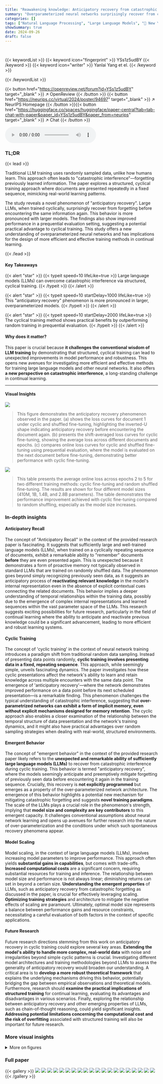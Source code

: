 ```yaml
---
title: "Reawakening knowledge: Anticipatory recovery from catastrophic interference via structured training"
summary: "Overparameterized neural networks surprisingly recover from catastrophic interference when trained cyclically on repeated data sequences, exhibiting anticipatory knowledge reactivation."
categories: []
tags: ["Natural Language Processing", "Large Language Models", "🏢 New York University",]
showSummary: true
date: 2024-09-26
draft: false
---
```


<br>

{{< keywordList >}}
{{< keyword icon="fingerprint" >}} YSs1z5udBY {{< /keyword >}}
{{< keyword icon="writer" >}} Yanlai Yang et el. {{< /keyword >}}
 
{{< /keywordList >}}

{{< button href="https://openreview.net/forum?id=YSs1z5udBY" target="_blank" >}}
↗ OpenReview
{{< /button >}}
{{< button href="https://neurips.cc/virtual/2024/poster/94697" target="_blank" >}}
↗ NeurIPS Homepage
{{< /button >}}{{< button href="https://huggingface.co/spaces/huggingface/paper-central?tab=tab-chat-with-paper&paper_id=YSs1z5udBY&paper_from=neurips" target="_blank" >}}
↗ Chat
{{< /button >}}



<audio controls>
    <source src="https://ai-paper-reviewer.com/YSs1z5udBY/podcast.wav" type="audio/wav">
    Your browser does not support the audio element.
</audio>


### TL;DR


{{< lead >}}

Traditional LLM training uses randomly sampled data, unlike how humans learn.  This approach often leads to "catastrophic interference"—forgetting previously learned information.  The paper explores a structured, cyclical training approach where documents are presented repeatedly in a fixed sequence, mimicking real-world learning patterns. 

The study reveals a novel phenomenon of "anticipatory recovery".  Large LLMs, when trained cyclically, surprisingly recover from forgetting before encountering the same information again. This behavior is more pronounced with larger models.  The findings also show improved performance in a prequential evaluation setting, suggesting a potential practical advantage to cyclical training. This study offers a new understanding of overparameterized neural networks and has implications for the design of more efficient and effective training methods in continual learning.

{{< /lead >}}


#### Key Takeaways

{{< alert "star" >}}
{{< typeit speed=10 lifeLike=true >}} Large language models (LLMs) can overcome catastrophic interference via structured, cyclical training. {{< /typeit >}}
{{< /alert >}}

{{< alert "star" >}}
{{< typeit speed=10 startDelay=1000 lifeLike=true >}} This "anticipatory recovery" phenomenon is more pronounced in larger, overparameterized models. {{< /typeit >}}
{{< /alert >}}

{{< alert "star" >}}
{{< typeit speed=10 startDelay=2000 lifeLike=true >}} The cyclical training method shows practical benefits by outperforming random training in prequential evaluation. {{< /typeit >}}
{{< /alert >}}

#### Why does it matter?
This paper is crucial because **it challenges the conventional wisdom of LLM training** by demonstrating that structured, cyclical training can lead to unexpected improvements in model performance and robustness. This opens new avenues for investigating more efficient and effective methods for training large language models and other neural networks.  It also offers **a new perspective on catastrophic interference**, a long-standing challenge in continual learning.

------
#### Visual Insights



![](https://ai-paper-reviewer.com/YSs1z5udBY/figures_1_1.jpg)

> This figure demonstrates the anticipatory recovery phenomenon observed in the paper. (a) shows the loss curves for document 1 under cyclic and shuffled fine-tuning, highlighting the inverted-U shape indicating anticipatory recovery before encountering the document again. (b) presents the shift-averaged loss curves for cyclic fine-tuning, showing the average loss across different documents and epochs. (c) compares online loss curves for cyclic and shuffled fine-tuning using prequential evaluation, where the model is evaluated on the next document before fine-tuning, demonstrating better performance with cyclic fine-tuning.





![](https://ai-paper-reviewer.com/YSs1z5udBY/tables_1_1.jpg)

> This table presents the average online loss across epochs 2 to 5 for two different training methods: cyclic fine-tuning and random shuffled fine-tuning.  The results are shown for four different model sizes (410M, 1B, 1.4B, and 2.8B parameters).  The table demonstrates the performance improvement achieved with cyclic fine-tuning compared to random shuffling, especially as the model size increases.





### In-depth insights


#### Anticipatory Recall
The concept of "Anticipatory Recall" in the context of the provided research paper is fascinating. It suggests that sufficiently large and well-trained language models (LLMs), when trained on a cyclically repeating sequence of documents, exhibit a remarkable ability to "remember" documents **before** they are even presented again.  This is unexpected because it demonstrates a form of proactive memory not typically observed in standard LLMs that are trained on randomly shuffled data.  The phenomenon goes beyond simply recognizing previously seen data, as it suggests an anticipatory process of **reactivating relevant knowledge** in the model's internal representation even in the absence of explicit contextual cues connecting the related documents.  This behavior implies a deeper understanding of temporal relationships within the training data, possibly due to the emergence of complex internal representations and learned sequences within the vast parameter space of the LLMs.  This research suggests exciting possibilities for future research, particularly in the field of continual learning where the ability to anticipate and reactivate previous knowledge could be a significant advancement, leading to more efficient and robust learning systems.

#### Cyclic Training
The concept of 'cyclic training' in the context of neural network training introduces a paradigm shift from traditional random data sampling.  Instead of presenting data points randomly, **cyclic training involves presenting data in a fixed, repeating sequence**. This approach, while seemingly simple, unveils fascinating dynamics.  The paper investigates how these cyclic presentations affect the network's ability to learn and retain knowledge across multiple encounters with the same data point. The emergence of 'anticipatory recovery'—where the network demonstrates improved performance on a data point before its next scheduled presentation—is a remarkable finding. This phenomenon challenges the typical understanding of catastrophic interference, suggesting that **over-parametrized networks can exhibit a form of implicit memory, even without explicit mechanisms designed for memory retention**.  The cyclic approach also enables a closer examination of the relationship between the temporal structure of data presentation and the network's training dynamics, and it might also have practical advantages over random sampling strategies when dealing with real-world, structured environments.

#### Emergent Behavior
The concept of "emergent behavior" in the context of the provided research paper likely refers to the **unexpected and remarkable ability of sufficiently large language models (LLMs)** to recover from catastrophic interference during cyclic training.  This behavior is termed "anticipatory recovery", where the models seemingly anticipate and preemptively mitigate forgetting of previously seen data before encountering it again in the training sequence. Crucially, this recovery is **not explicitly programmed** but emerges as a property of the over-parameterized network architecture.  The emergence of this behavior highlights a potential new mechanism for mitigating catastrophic forgetting and suggests **novel training paradigms**. The scale of the LLMs plays a crucial role in the phenomenon's strength, implying that **model size and complexity are key contributors** to this emergent capacity. It challenges conventional assumptions about neural network learning and opens up avenues for further research into the nature of over-parameterization and the conditions under which such spontaneous recovery phenomena appear.

#### Model Scaling
Model scaling, in the context of large language models (LLMs), involves increasing model parameters to improve performance.  This approach often yields **substantial gains in capabilities**, but comes with trade-offs.  **Increased computational costs** are a significant concern, requiring substantial resources for training and inference.  The relationship between model size and performance is not always linear; diminishing returns can set in beyond a certain size.  **Understanding the emergent properties** of LLMs, such as anticipatory recovery from catastrophic forgetting as discussed in the paper, is crucial for effectively leveraging scaling.  **Optimizing training strategies** and architecture to mitigate the negative effects of scaling are paramount.  Ultimately, optimal model size represents a balance between performance gains and resource constraints, necessitating a careful evaluation of both factors in the context of specific applications.

#### Future Research
Future research directions stemming from this work on anticipatory recovery in cyclic training could explore several key areas.  **Extending the model's ability to handle more complex, real-world data** with noise and irregularities beyond simple cyclic patterns is crucial. Investigating different model architectures and training methodologies beyond LLMs to assess the generality of anticipatory recovery would broaden our understanding.  A critical area is to **develop a more robust theoretical framework** that explains the underlying mechanisms driving this behavior, potentially bridging the gap between empirical observations and theoretical models. Furthermore, research should **examine the practical implications of structured training** for continual learning, evaluating its advantages and disadvantages in various scenarios.  Finally, exploring the relationship between anticipatory recovery and other emerging properties of LLMs, such as chain-of-thought reasoning, could yield significant insights.  **Addressing potential limitations concerning the computational cost and the risk of overfitting** associated with structured training will also be important for future research.


### More visual insights

<details>
<summary>More on figures
</summary>


![](https://ai-paper-reviewer.com/YSs1z5udBY/figures_2_1.jpg)

> This figure demonstrates the anticipatory recovery phenomenon observed in the cyclic fine-tuning of a large language model (LLM).  Subfigure (a) shows the loss curve for a single document during cyclic and shuffled fine-tuning. The inverted-U shape in the cyclic fine-tuning curve indicates that the model's loss on the document decreases before it is seen again, even without any overlap between documents. Subfigure (b) presents a shift-averaged version of the cyclic loss curves across all documents. Subfigure (c) offers a comparison between online losses for cyclic and shuffled fine-tuning across several model sizes using a prequential evaluation metric.


![](https://ai-paper-reviewer.com/YSs1z5udBY/figures_3_1.jpg)

> This figure shows the results of experiments on models trained from scratch, varying width (token embedding size) and depth (number of transformer blocks) to investigate the impact on anticipatory recovery.  The plots display the training loss curves for cyclic training, showing how the model's ability to recover from catastrophic forgetting is affected by changes in width and depth.  It visually supports the paper's claim that sufficient width and depth are necessary to observe the anticipatory recovery behavior.


![](https://ai-paper-reviewer.com/YSs1z5udBY/figures_3_2.jpg)

> This figure shows the effect of adding different levels of noise to the training data on the anticipatory recovery phenomenon.  (a) shows results when a portion of the tokens in each document are randomly masked with a probability ranging from 0 to 0.3. (b) shows the impact of randomly shifting the context window by 0 to 128 tokens. The plots illustrate that while anticipatory recovery is generally weaker with increased data variation, it still exists.


![](https://ai-paper-reviewer.com/YSs1z5udBY/figures_3_3.jpg)

> This figure shows the effect of model size on the anticipatory recovery phenomenon.  The left side of the figure (a) displays shift-averaged loss curves for pre-trained models of different sizes (160M, 410M, 1B, and 2.8B parameters), illustrating how the anticipatory recovery becomes more pronounced as model size increases.  The right side of (a) shows the recovery score for each model size, quantifying the strength of the anticipatory effect.  Similarly, (b) repeats the experiment but using randomly initialized models instead of pre-trained models, demonstrating that the phenomenon is still present but less strong in randomly initialized models.


![](https://ai-paper-reviewer.com/YSs1z5udBY/figures_5_1.jpg)

> This figure compares the performance of Adam and vanilla gradient descent optimizers on two sets of Pythia-1B language models during cyclic training.  The left panel shows results for models initialized randomly, while the right panel displays results for pre-trained models. Each panel shows loss curves over multiple training epochs. The results show that Adam, a more advanced optimizer, generally leads to better performance than vanilla gradient descent, particularly in the context of cyclic training and pre-trained models.


![](https://ai-paper-reviewer.com/YSs1z5udBY/figures_5_2.jpg)

> This figure visualizes several heatmaps to analyze the temporal structure of gradients, model weights, and activations during cyclic training.  Specifically, it shows cosine similarities between: (a) gradients of the attention layer across different tasks, revealing high similarity between proximal documents; (b) pairwise loss recovery, illustrating the amount of loss recovery on one task when training on another, showcasing a cyclical pattern; (c) flattened model weight residuals, demonstrating a cyclical structure in the weight updates; and (d) last layer activations for a specific document, indicating increasing similarity in representations across epochs. These visualizations offer insights into the dynamics and relationships between different parts of the model during cyclic training, contributing to the understanding of anticipatory recovery.


![](https://ai-paper-reviewer.com/YSs1z5udBY/figures_6_1.jpg)

> This figure visualizes the PCA embeddings of projected data points in a toy model throughout the training process. Each point represents a task (document) in the cyclic training sequence. The function fi(w) = yi w projects the model weights (w) onto the task-specific embedding space. The plot shows how these projected points evolve across multiple training epochs. Epoch 0 shows the initial state before training. The visualization helps to understand the dynamic of cyclic training and how tasks are represented in the model's weight space.


![](https://ai-paper-reviewer.com/YSs1z5udBY/figures_6_2.jpg)

> This figure demonstrates the anticipatory recovery phenomenon observed in cyclic fine-tuning of LLMs.  Panel (a) shows the loss curve for a single document across multiple training epochs, illustrating the initial loss decrease upon training, subsequent increase due to catastrophic forgetting, and a surprising decrease before the document is seen again. The inverted-U shape highlights the anticipatory recovery. Panel (b) presents the average loss curve across all documents, showcasing the same anticipatory recovery behavior across the entire sequence. Finally, panel (c) compares online performance between cyclic and random fine-tuning using prequential evaluation, showing the superior performance of cyclic training.


![](https://ai-paper-reviewer.com/YSs1z5udBY/figures_6_3.jpg)

> This figure visualizes the PCA embeddings of projected data points in a toy model throughout training. Each point represents a task, and its position reflects the task's representation in the model's embedding space. The color of each point indicates the training epoch. The figure demonstrates how the task representations evolve and organize into a circular pattern during cyclic training, illustrating the anticipatory recovery phenomenon observed in the paper.


![](https://ai-paper-reviewer.com/YSs1z5udBY/figures_16_1.jpg)

> This figure shows the effect of model size on the anticipatory recovery phenomenon.  The left side of the figure displays shift-averaged loss curves for cyclic fine-tuning of pre-trained Pythia models (a) and randomly initialized models (b) of varying sizes (160M, 410M, 1B, 1.4B, and 2.8B parameters).  The right side shows the corresponding recovery scores which quantify how much of the initial loss is recovered before seeing the document again.  Larger models exhibit stronger anticipatory recovery, suggesting it is an emergent property of model scale.


![](https://ai-paper-reviewer.com/YSs1z5udBY/figures_16_2.jpg)

> This figure shows the effect of the number of pre-training steps on the anticipatory recovery phenomenon. The left panel shows the loss curves for cyclic fine-tuning with pre-trained Pythia models that have undergone different numbers of pre-training steps (6k, 12k, 24k, 48k, and 96k). The right panel shows the average recovery score for epoch 4 as a function of the number of pre-training steps.  The results indicate that models with more pre-training steps exhibit stronger anticipatory recovery, suggesting that the model's ability to fit each task is crucial for the phenomenon.


![](https://ai-paper-reviewer.com/YSs1z5udBY/figures_17_1.jpg)

> This figure shows the effects of various hyperparameters on the anticipatory recovery phenomenon.  It demonstrates how the number of documents, gradient steps, context length, and frozen blocks impact the model's ability to recover from catastrophic forgetting.  The results showcase that certain parameters are more conducive to anticipatory recovery than others, highlighting the importance of model architecture and training setup in this phenomenon.


![](https://ai-paper-reviewer.com/YSs1z5udBY/figures_18_1.jpg)

> This figure shows the effect of model size on anticipatory recovery.  The left panels show the average loss curves over multiple epochs for both pre-trained (a) and randomly initialized models (b).  The right panels show the recovery score, a measure of how much the model recovers from forgetting before encountering a document again.  The results indicate that anticipatory recovery is an emergent behavior that becomes more pronounced as model size increases.


![](https://ai-paper-reviewer.com/YSs1z5udBY/figures_18_2.jpg)

> This figure shows the pairwise loss recovery matrices for document sequences of different lengths (50, 100, and 200).  The heatmaps illustrate how much the model's loss on a given document (x<sub>j</sub>) decreases after training on a nearby document (x<sub>i</sub>) during cyclic training. The diagonal represents the loss recovery when training and evaluating on the same document. The off-diagonal elements show the effect of training on one document and evaluating on a different document. The results indicate that the anticipatory recovery is not limited to short sequences and persists even with longer document sequences.  The figures highlight a symmetrical pattern of recovery, suggesting the anticipatory behavior is not a strictly sequential phenomenon but involves relational learning between documents within the cyclical sequence.


</details>






### Full paper

{{< gallery >}}
<img src="https://ai-paper-reviewer.com/YSs1z5udBY/1.png" class="grid-w50 md:grid-w33 xl:grid-w25" />
<img src="https://ai-paper-reviewer.com/YSs1z5udBY/2.png" class="grid-w50 md:grid-w33 xl:grid-w25" />
<img src="https://ai-paper-reviewer.com/YSs1z5udBY/3.png" class="grid-w50 md:grid-w33 xl:grid-w25" />
<img src="https://ai-paper-reviewer.com/YSs1z5udBY/4.png" class="grid-w50 md:grid-w33 xl:grid-w25" />
<img src="https://ai-paper-reviewer.com/YSs1z5udBY/5.png" class="grid-w50 md:grid-w33 xl:grid-w25" />
<img src="https://ai-paper-reviewer.com/YSs1z5udBY/6.png" class="grid-w50 md:grid-w33 xl:grid-w25" />
<img src="https://ai-paper-reviewer.com/YSs1z5udBY/7.png" class="grid-w50 md:grid-w33 xl:grid-w25" />
<img src="https://ai-paper-reviewer.com/YSs1z5udBY/8.png" class="grid-w50 md:grid-w33 xl:grid-w25" />
<img src="https://ai-paper-reviewer.com/YSs1z5udBY/9.png" class="grid-w50 md:grid-w33 xl:grid-w25" />
<img src="https://ai-paper-reviewer.com/YSs1z5udBY/10.png" class="grid-w50 md:grid-w33 xl:grid-w25" />
<img src="https://ai-paper-reviewer.com/YSs1z5udBY/11.png" class="grid-w50 md:grid-w33 xl:grid-w25" />
<img src="https://ai-paper-reviewer.com/YSs1z5udBY/12.png" class="grid-w50 md:grid-w33 xl:grid-w25" />
<img src="https://ai-paper-reviewer.com/YSs1z5udBY/13.png" class="grid-w50 md:grid-w33 xl:grid-w25" />
<img src="https://ai-paper-reviewer.com/YSs1z5udBY/14.png" class="grid-w50 md:grid-w33 xl:grid-w25" />
<img src="https://ai-paper-reviewer.com/YSs1z5udBY/15.png" class="grid-w50 md:grid-w33 xl:grid-w25" />
<img src="https://ai-paper-reviewer.com/YSs1z5udBY/16.png" class="grid-w50 md:grid-w33 xl:grid-w25" />
<img src="https://ai-paper-reviewer.com/YSs1z5udBY/17.png" class="grid-w50 md:grid-w33 xl:grid-w25" />
<img src="https://ai-paper-reviewer.com/YSs1z5udBY/18.png" class="grid-w50 md:grid-w33 xl:grid-w25" />
<img src="https://ai-paper-reviewer.com/YSs1z5udBY/19.png" class="grid-w50 md:grid-w33 xl:grid-w25" />
<img src="https://ai-paper-reviewer.com/YSs1z5udBY/20.png" class="grid-w50 md:grid-w33 xl:grid-w25" />
{{< /gallery >}}